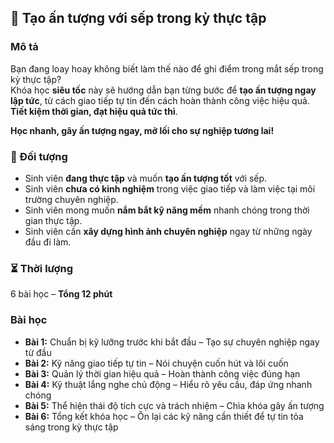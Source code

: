 ## 📌 Tạo ấn tượng với sếp trong kỳ thực tập  

### Mô tả  
Bạn đang loay hoay không biết làm thế nào để ghi điểm trong mắt sếp trong kỳ thực tập?  
Khóa học **siêu tốc** này sẽ hướng dẫn bạn từng bước để **tạo ấn tượng ngay lập tức**, từ cách giao tiếp tự tin đến cách hoàn thành công việc hiệu quả. **Tiết kiệm thời gian, đạt hiệu quả tức thì**.  

**Học nhanh, gây ấn tượng ngay, mở lối cho sự nghiệp tương lai!**  

### 🎯 Đối tượng  
- Sinh viên **đang thực tập** và muốn **tạo ấn tượng tốt** với sếp.  
- Sinh viên **chưa có kinh nghiệm** trong việc giao tiếp và làm việc tại môi trường chuyên nghiệp.  
- Sinh viên mong muốn **nắm bắt kỹ năng mềm** nhanh chóng trong thời gian thực tập.  
- Sinh viên cần **xây dựng hình ảnh chuyên nghiệp** ngay từ những ngày đầu đi làm.  

### ⏳ Thời lượng  
6 bài học – **Tổng 12 phút**  

### Bài học  
- **Bài 1:** Chuẩn bị kỹ lưỡng trước khi bắt đầu – Tạo sự chuyên nghiệp ngay từ đầu  
- **Bài 2:** Kỹ năng giao tiếp tự tin – Nói chuyện cuốn hút và lôi cuốn  
- **Bài 3:** Quản lý thời gian hiệu quả – Hoàn thành công việc đúng hạn  
- **Bài 4:** Kỹ thuật lắng nghe chủ động – Hiểu rõ yêu cầu, đáp ứng nhanh chóng  
- **Bài 5:** Thể hiện thái độ tích cực và trách nhiệm – Chìa khóa gây ấn tượng  
- **Bài 6:** Tổng kết khóa học – Ôn lại các kỹ năng cần thiết để tự tin tỏa sáng trong kỳ thực tập